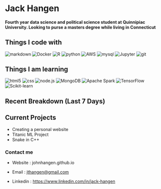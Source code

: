 # Jack Hangen #

<h4>Fourth year data science and political science student at Quinnipiac University. Looking to purse a masters degree while living in Connecticut</h4>



## Things I code with ##

<p>
<img alt="markdown" src="https://img.shields.io/badge/-Markdown-5849BE?style=flat-square&logo=Markdown&logoColor=white" />
<img alt="Docker" src="https://img.shields.io/badge/-Docker-46a2f1?style=flat-square&logo=docker&logoColor=white" />
<img alt="R" src="https://img.shields.io/badge/-R-8DD6F9?style=flat-square&logo=R&logoColor=white" /> 
<img alt="python" src="https://img.shields.io/badge/-Python-13aa52?style=flat-square&logo=python&logoColor=white" />
<img alt="AWS" src="https://img.shields.io/badge/-AWS-F9A03C?style=flat-square&logo=AWS&logoColor=white" />
<img alt="mysql" src="https://img.shields.io/badge/-mysql-F7B93E?style=flat-square&logo=mysql&logoColor=black" />
<img alt="Jupyter" src="https://img.shields.io/badge/-Jupyter-FB542B?style=flat-square&logo=Jupyter&logoColor=white" />
<img alt="git" src="https://img.shields.io/badge/-Git-F05032?style=flat-square&logo=git&logoColor=white" />
</p>

## Things I am learning ##

<p>
<img alt="html5" src="https://img.shields.io/badge/-HTML5-764ABC?style=flat-square&logo=HTML5&logoColor=white" />
  <img alt="css" src="https://img.shields.io/badge/-CSS-2088FF?style=flat-square&logo=CSS3&logoColor=white" />
  <img alt="node.js" src="https://img.shields.io/badge/-node.js-43853d?style=flat-square&logo=node.js&logoColor=white" />
  <img alt="MongoDB" src="https://img.shields.io/badge/-MongoDB-green?style=flat-square&logo=mongodb&logoColor=white" />
  <img alt="Apache Spark" src="https://img.shields.io/badge/-Apache Spark-EC4A3F?style=flat-square&logo=ApacheSpark&logoColor=white" />
  <img alt="TensorFlow" src="https://img.shields.io/badge/-TensorFlow-EC4A3F?style=flat-square&logo=TensorFlow&logoColor=white" />
  <img alt="Scikit-learn" src="https://img.shields.io/badge/-Scikit learn-DD0031?style=flat-square&logo=Scikit-learn&logoColor=white" />
</p>


## Recent Breakdown (Last 7 Days) ## 

<!--START_SECTION:waka-->
<!--END_SECTION:waka-->

## Current Projects ##

* Creating a personal website
* Titanic ML Project
* Snake in C++


### Contact me ###


* Website : <a herf = johnhangen.github.io>johnhangen.github.io</a>

* Email : <a herf = jthangen@gmail.com>jthangen@gmail.com</a>

* Linkedin : <a herf = https://www.linkedin.com/in/jack-hangen>https://www.linkedin.com/in/jack-hangen</a>